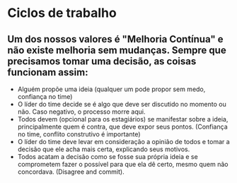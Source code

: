 # Ciclos de trabalho

## Um dos nossos valores é "Melhoria Contínua" e não existe melhoria sem mudanças. Sempre que precisamos tomar uma decisão, as coisas funcionam assim:

- Alguém propõe uma ideia (qualquer um pode propor sem medo, confiança no time)
- O líder do time decide se é algo que deve ser discutido no momento ou não. Caso negativo, o processo morre aqui.
- Todos devem (opcional para os estagiários) se manifestar sobre a ideia, principalmente quem é contra, que deve expor seus pontos. (Confiança no time, conflito construtivo é importante)
- O líder do time deve levar em consideração a opinião de todos e tomar a decisão que ele acha mais certa, explicando seus motivos.
- Todos acatam a decisão como se fosse sua própria ideia e se comprometem fazer o possível para que ela dê certo, mesmo quem não concordava. (Disagree and commit).
